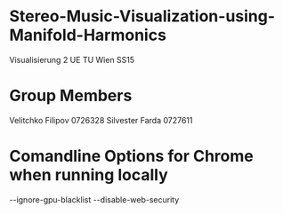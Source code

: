 # Stereo-Music-Visualization-using-Manifold-Harmonics
Visualisierung 2 UE TU Wien SS15

# Group Members
Velitchko Filipov 0726328
Silvester Farda 0727611 

# Comandline Options for Chrome when running locally
 --ignore-gpu-blacklist --disable-web-security
